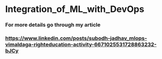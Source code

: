 # Integration_of_ML_with_DevOps
### For more details go through my article
### https://www.linkedin.com/posts/subodh-jadhav_mlops-vimaldaga-righteducation-activity-6671025531728863232-bJCy
